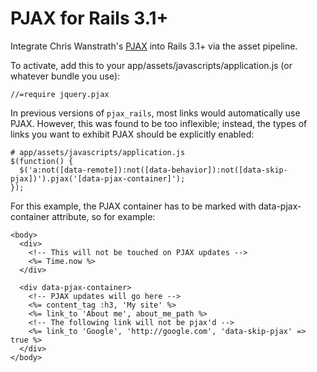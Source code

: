 PJAX for Rails 3.1+
===================

Integrate Chris Wanstrath's [PJAX](https://github.com/defunkt/jquery-pjax) into Rails 3.1+ via the asset pipeline.

To activate, add this to your app/assets/javascripts/application.js (or whatever bundle you use):

    //=require jquery.pjax

In previous versions of `pjax_rails`, most links would automatically use PJAX.
However, this was found to be too inflexible; instead, the types of links you
want to exhibit PJAX should be explicitly enabled:

    # app/assets/javascripts/application.js
    $(function() {
      $('a:not([data-remote]):not([data-behavior]):not([data-skip-pjax])').pjax('[data-pjax-container]');
    });

For this example, the PJAX container has to be marked with data-pjax-container
attribute, so for example:

    <body>
      <div>
        <!-- This will not be touched on PJAX updates -->
        <%= Time.now %>
      </div>

      <div data-pjax-container>
        <!-- PJAX updates will go here -->
        <%= content_tag :h3, 'My site' %>
        <%= link_to 'About me', about_me_path %>
        <!-- The following link will not be pjax'd -->
        <%= link_to 'Google', 'http://google.com', 'data-skip-pjax' => true %>
      </div>
    </body>
